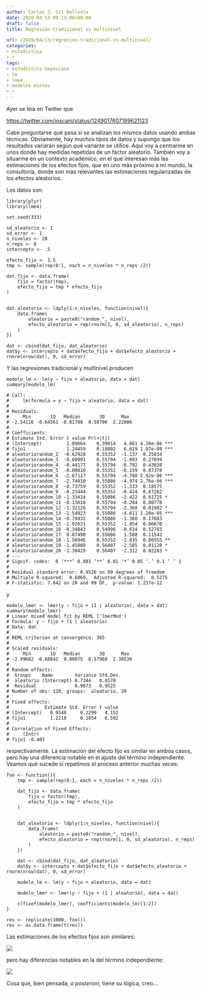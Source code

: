 ```yaml
---
author: Carlos J. Gil Bellosta
date: 2020-04-13 09:13:00+00:00
draft: false
title: Regresión tradicional vs multinivel

url: /2020/04/13/regresion-tradicional-vs-multinivel/
categories:
- estadística
- r
tags:
- estadística bayesiana
- lm
- lme4
- modelos mixtos
- r
---
```





Ayer se leía en Twitter que








https://twitter.com/joscani/status/1249017607199621123








Cabe preguntarse qué pasa si se analizan los mismos datos usando ambas técnicas. Obviamente, hay muchos tipos de datos y supongo que los resultados variarán según qué variante se utilice. Aquí voy a centrarme en unos donde hay medidas repetidas de un factor aleatorio. También voy a situarme en un contexto académico, en el que interesan más las estimaciones de los efectos fijos, que en uno más próximo a mi mundo, la consultoría, donde son más relevantes las estimaciones regularizadas de los efectos aleatorios.







Los datos son:







    library(plyr)
    library(lme4)

    set.seed(333)

    sd_aleatorio <- 1
    sd_error <- 1
    n_niveles <- 20
    n_reps <- 6
    intercepto <- .5

    efecto_fijo <- 1.5
    tmp <- sample(rep(0:1, each = n_niveles * n_reps /2))

    dat_fijo <- data.frame(
        fijo = factor(tmp),
        efecto_fijo = tmp * efecto_fijo
    )


    dat_aleatorio <- ldply(1:n_niveles, function(nivel){
        data.frame(
            aleatorio = paste0("random_", nivel),
            efecto_aleatorio = rep(rnorm(1, 0, sd_aleatorio), n_reps)
        )
    })

    dat <- cbind(dat_fijo, dat_aleatorio)
    dat$y <- intercepto + dat$efecto_fijo + dat$efecto_aleatorio + rnorm(nrow(dat), 0, sd_error)







Y las regresiones tradicional y multinivel producen







    modelo_lm <- lm(y ~ fijo + aleatorio, data = dat)
    summary(modelo_lm)

    # Call:
    #     lm(formula = y ~ fijo + aleatorio, data = dat)
    #
    # Residuals:
    #     Min       1Q   Median       3Q      Max
    # -2.54116 -0.64561 -0.01708  0.58706  2.22806
    #
    # Coefficients:
    # Estimate Std. Error t value Pr(>|t|)
    # (Intercept)         1.89664    0.39014   4.861 4.38e-06 ***
    # fijo1               1.24459    0.18802   6.619 1.87e-09 ***
    # aleatoriorandom_2  -0.62928    0.55352  -1.137  0.25834
    # aleatoriorandom_3  -0.60991    0.55794  -1.093  0.27699
    # aleatoriorandom_4  -0.44177    0.55794  -0.792  0.43038
    # aleatoriorandom_5  -0.08816    0.55352  -0.159  0.87378
    # aleatoriorandom_6  -2.67117    0.55794  -4.788 5.92e-06 ***
    # aleatoriorandom_7  -2.74010    0.55086  -4.974 2.76e-06 ***
    # aleatoriorandom_8  -0.73759    0.55352  -1.333  0.18575
    # aleatoriorandom_9  -0.23444    0.55352  -0.424  0.67282
    # aleatoriorandom_10 -1.33424    0.55086  -2.422  0.01725 *
    # aleatoriorandom_11 -0.13610    0.55794  -0.244  0.80778
    # aleatoriorandom_12 -1.32126    0.55794  -2.368  0.01982 *
    # aleatoriorandom_13 -2.54023    0.55086  -4.611 1.20e-05 ***
    # aleatoriorandom_14 -0.74932    0.55086  -1.360  0.17683
    # aleatoriorandom_15 -1.02631    0.55352  -1.854  0.06670 .
    # aleatoriorandom_16 -0.34843    0.54996  -0.634  0.52783
    # aleatoriorandom_17  0.87490    0.55086   1.588  0.11542
    # aleatoriorandom_18 -1.56946    0.55352  -2.835  0.00555 **
    # aleatoriorandom_19 -1.45809    0.56407  -2.585  0.01120 *
    # aleatoriorandom_20 -1.30429    0.56407  -2.312  0.02283 *
    # ---
    # Signif. codes:  0 ‘***’ 0.001 ‘**’ 0.01 ‘*’ 0.05 ‘.’ 0.1 ‘ ’ 1
    #
    # Residual standard error: 0.9526 on 99 degrees of freedom
    # Multiple R-squared:  0.6069,	Adjusted R-squared:  0.5275
    # F-statistic: 7.642 on 20 and 99 DF,  p-value: 1.237e-12







y







    modelo_lmer <- lmer(y ~ fijo + (1 | aleatorio), data = dat)
    summary(modelo_lmer)
    # Linear mixed model fit by REML ['lmerMod']
    # Formula: y ~ fijo + (1 | aleatorio)
    # Data: dat
    #
    # REML criterion at convergence: 365
    #
    # Scaled residuals:
    #     Min       1Q   Median       3Q      Max
    # -2.99682 -0.68842  0.00075  0.57968  2.38530
    #
    # Random effects:
    #  Groups    Name        Variance Std.Dev.
    #  aleatorio (Intercept) 0.7344   0.8570
    #  Residual              0.9073   0.9525
    # Number of obs: 120, groups:  aleatorio, 20
    #
    # Fixed effects:
    #             Estimate Std. Error t value
    # (Intercept)   0.9548     0.2299   4.152
    # fijo1         1.2218     0.1854   6.592
    #
    # Correlation of Fixed Effects:
    #     (Intr)
    # fijo1 -0.403







respectivamente. La estimación del efecto fijo es similar en ambos casos, pero hay una diferencia notable en el ajuste del término independiente. Veamos qué sucede si repetimos el proceso anterior muchas veces:







    foo <- function(){
        tmp <- sample(rep(0:1, each = n_niveles * n_reps /2))

        dat_fijo <- data.frame(
            fijo = factor(tmp),
            efecto_fijo = tmp * efecto_fijo
        )


        dat_aleatorio <- ldply(1:n_niveles, function(nivel){
            data.frame(
                aleatorio = paste0("random_", nivel),
                efecto_aleatorio = rep(rnorm(1, 0, sd_aleatorio), n_reps)
            )
        })

        dat <- cbind(dat_fijo, dat_aleatorio)
        dat$y <- intercepto + dat$efecto_fijo + dat$efecto_aleatorio + rnorm(nrow(dat), 0, sd_error)

        modelo_lm <- lm(y ~ fijo + aleatorio, data = dat)

        modelo_lmer <- lmer(y ~ fijo + (1 | aleatorio), data = dat)

        c(fixef(modelo_lmer), coefficients(modelo_lm)[1:2])
    }

    res <- replicate(1000, foo())
    res <- as.data.frame(t(res))







Las estimaciones de los efectos fijos son similares:







![](/wp-uploads/2020/04/efecto_fijo_lmer_lm.png)








pero hay diferencias notables en la del término independiente:







![](/wp-uploads/2020/04/termino_independiente_lmer_lm.png)








Cosa que, bien pensada, _a posteriori_, tiene su lógica, creo...



